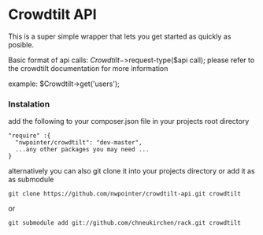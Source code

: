 Crowdtilt API
=============

This is a super simple wrapper that lets you get started as quickly as posible. 

Basic format of api calls: $Crowdtilt->$request-type($api call);
please refer to the crowdtilt documentation for more information

example:
$Crowdtilt->get('users');

### Instalation
add the following to your composer.json file in your projects root directory

```
"require" :{
  "nwpointer/crowdtilt": "dev-master",
  ...any other packages you may need ...
}
```


alternatively you can also git clone it into your projects directory or add it as as submodule

```
git clone https://github.com/nwpointer/crowdtilt-api.git crowdtilt
```
or
```
git submodule add git://github.com/chneukirchen/rack.git crowdtilt
```



